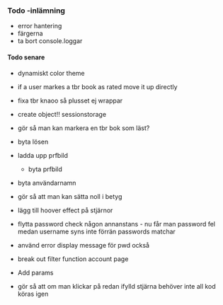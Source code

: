 
### Todo -inlämning
* error hantering 
* färgerna
* ta bort console.loggar



#### Todo senare
* dynamiskt color theme

* if a user markes a tbr book as rated move it up directly

* fixa tbr knaoo så plusset ej wrappar

* create object!! sessionstorage

* gör så man kan markera en tbr bok som läst?

* byta lösen

* ladda upp prfbild
    * byta prfbild

* byta användarnamn

* gör så att man kan sätta noll i betyg

* lägg till hoover effect på stjärnor

* flytta password check någon annanstans - nu får man password fel medan username syns inte förrän passwords matchar

* använd error display message för pwd också

* break out filter function account page

* Add params 

* gör så att om man klickar på redan ifylld stjärna behöver inte all kod köras igen